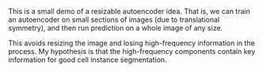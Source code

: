 This is a small demo of a resizable autoencoder idea. 
That is, we can train an autoencoder on small sections of images (due to translational symmetry), and then run prediction on a whole image of any size.

This avoids resizing the image and losing high-frequency information in the process. My hypothesis is that the high-frequency components contain
key information for good cell instance segmentation.